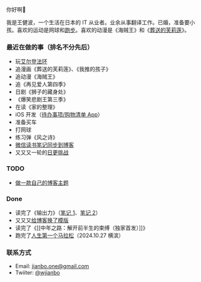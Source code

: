 ---
---


你好啊👋  

我是王健波，一个生活在日本的 IT 从业者。业余从事翻译工作。已婚，准备要小孩。喜欢的运动是网球和[跑步](https://wjianbo.github.io/running_page/)。喜欢的动漫是《海贼王》和《[葬送的芙莉莲](notes/frieren)》。

### 最近在做的事（排名不分先后）

- 玩[艾尔登法环](notes/elden-ring)
- 追漫画《葬送的芙莉莲》、《我推的孩子》
- 追动漫《海贼王》
- 追《再见爱人第四季》
- 日剧《狮子的藏身处》
- 《爆笑悲剧王第三季》
- 在读《家的整理》
- iOS 开发（[待办事项/购物清单 App](https://apple.co/3Mdyf4q)）
- 准备买车
- 打网球
- 练习弹《风之诗》
- [微信读书笔记同步到博客](books)
- 又又又一轮的[日更挑战](daily-write)

### TODO

- [做一款自己的博客主题](daily-write/2024-11-08)

### Done

- 读完了《输出力》（[笔记 1](daily-write/2024-11-01-output-power)、[笔记 2](daily-write/2024-11-07)）
- 又又又[给博客换了模版](notes/blog-notes)
- 读完了《[[中年之路：解开前半生的束缚（独家首发）]]》
- 跑完了[人生第一个马拉松](daily-write/2024-11-03-post-marathon)（2024.10.27 横滨）



### 联系方式

- Email: jianbo.one@gmail.com
- Twiiter: [@wjianbo](https://twitter.com/wjianbo)